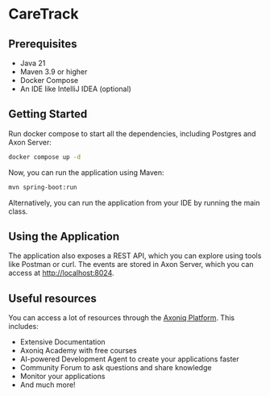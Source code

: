 # CareTrack

## Prerequisites
- Java 21
- Maven 3.9 or higher
- Docker Compose
- An IDE like IntelliJ IDEA (optional)

## Getting Started

Run docker compose to start all the dependencies, including Postgres and Axon Server:

```bash
docker compose up -d
```

Now, you can run the application using Maven:

```bash
mvn spring-boot:run
```

Alternatively, you can run the application from your IDE by running the main class.

## Using the Application
The application also exposes a REST API, which you can explore using tools like Postman or curl.
The events are stored in Axon Server, which you can access at [http://localhost:8024](http://localhost:8024).

## Useful resources

You can access a lot of resources through the [Axoniq Platform](https://platform.axoniq.io/). This includes:

- Extensive Documentation
- Axoniq Academy with free courses
- AI-powered Development Agent to create your applications faster
- Community Forum to ask questions and share knowledge
- Monitor your applications
- And much more!